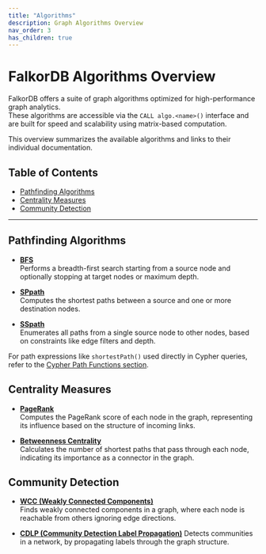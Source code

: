 ```yaml
---
title: "Algorithms"
description: Graph Algorithms Overview
nav_order: 3
has_children: true
---
```


# FalkorDB Algorithms Overview

FalkorDB offers a suite of graph algorithms optimized for high-performance graph analytics.  
These algorithms are accessible via the `CALL algo.<name>()` interface and are built for speed and scalability using matrix-based computation.

This overview summarizes the available algorithms and links to their individual documentation.

## Table of Contents

- [Pathfinding Algorithms](#pathfinding-algorithms)
- [Centrality Measures](#centrality-measures)
- [Community Detection](#community-detection)

---

## Pathfinding Algorithms

- **[BFS](./bfs.md)**  
  Performs a breadth-first search starting from a source node and optionally stopping at target nodes or maximum depth.

- **[SPpath](./sppath.md)**  
  Computes the shortest paths between a source and one or more destination nodes.

- **[SSpath](./sspath.md)**  
  Enumerates all paths from a single source node to other nodes, based on constraints like edge filters and depth.

For path expressions like `shortestPath()` used directly in Cypher queries, refer to the [Cypher Path Functions section](../cypher/functions.md#path-functions).

## Centrality Measures

- **[PageRank](./pagerank.md)**  
  Computes the PageRank score of each node in the graph, representing its influence based on the structure of incoming links.

- **[Betweenness Centrality](./betweenness_centrality.md)**  
  Calculates the number of shortest paths that pass through each node, indicating its importance as a connector in the graph.

## Community Detection

- **[WCC (Weakly Connected Components)](./wcc.md)**  
  Finds weakly connected components in a graph, where each node is reachable from others ignoring edge directions.

- **[CDLP (Community Detection Label Propagation)](./cdlp.md)**
  Detects communities in a network, by propagating labels through the graph structure.

